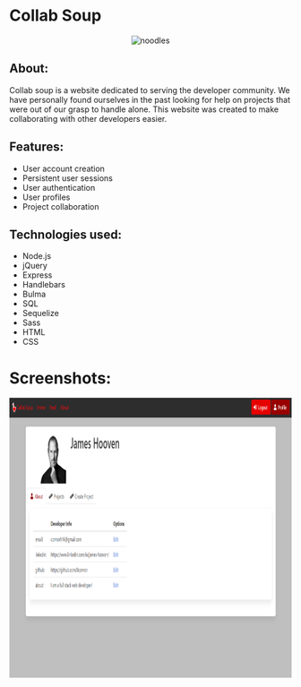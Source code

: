 # Collab Soup

<div align="center">
<img src="./public/images/noodles.png" alt="noodles" width="200" height="200"/>
</div>

## About:

Collab soup is a website dedicated to serving the developer community. We have personally found ourselves in the past looking for help on projects that were out of our grasp to handle alone. This website was created to make collaborating with other developers easier.

## Features:

- User account creation
- Persistent user sessions
- User authentication
- User profiles
- Project collaboration

## Technologies used:

- Node.js
- jQuery
- Express
- Handlebars
- Bulma
- SQL
- Sequelize
- Sass
- HTML
- CSS

# Screenshots:

<div align="center">
<img src="./public/images/collabSoupPic.PNG" alt="noodles" width="800" height="500"/>
</div>
